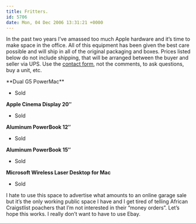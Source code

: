 ```yaml
---
title: Fritters.
id: 5706
date: Mon, 04 Dec 2006 13:31:21 +0000
---
```


In the past two years I’ve amassed too much Apple hardware and it’s time to make space in the office. All of this equipment has been given the best care possible and will ship in all of the original packaging and boxes. Prices listed below do not include shipping, that will be arranged between the buyer and seller via <span class="caps">UPS</span>. Use the [contact form](http://www.airbagindustries.com/contact.php), not the comments, to ask questions, buy a unit, etc.

<div class="block">**Dual G5 PowerMac**


- Sold


**Apple Cinema Display 20″**


- Sold


**Aluminum PowerBook 12″**


- Sold


**Aluminum PowerBook 15″**


- Sold


**Microsoft Wireless Laser Desktop for Mac**


- Sold

</div>

I hate to use this space to advertise what amounts to an online garage sale but it’s the only working public space I have and I get tired of telling African Craigstlist poachers that I’m not interested in their “money orders”. Let’s hope this works. I really don’t want to have to use Ebay.





